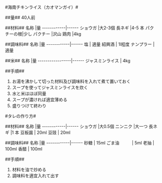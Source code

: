 #海南チキンライス（カオマンガイ）#

##量##
40人前

##材料##
名称		|量
------------|------
ショウガ	|大2-3個
長ネギ  	|4-5 本
パクチーの根|少し
パクチー    |沢山
鶏肉        |4kg

##調味料##
名称		|量
------------|------
塩          | 適量
紹興酒      | 1l程度
ナンプラー  | 適量

##米##
名称	         |量
-----------------|------
ジャスミンライス | 4kg

##手順##
1. お湯を沸かして切った材料及び調味料を入れて煮て置いておく
2. スープを使ってジャスミンライスを炊く
  1. 水と米はほぼ同量
  2. スープが濃ければ適宜薄める
3. 盛りつけて終わり

#タレの作り方#

##材料##
名称		|量
------------|------
ショウガ	|大0.5個
ニンニク    |大一つ
長ネギ  	|1 本
豆板醤      | 20ml
豆豉        | 20ml

##調味料##
名称		|量
------------|------
砂糖        | 15ml
ごま油　　　| 5ml
老抽        | 100ml
香醋        | 100ml

##手順##
1. 材料を油で炒める
2. 調味料を適宜入れて出す




